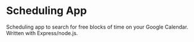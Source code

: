 Scheduling App
==============

Scheduling app to search for free blocks of time on your Google Calendar. Written with Express/node.js.
